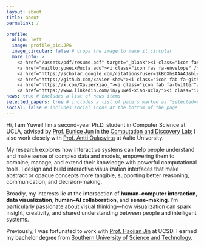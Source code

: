 ```yaml
---
layout: about
title: about
permalink: /

profile:
  align: left
  image: profile_pic.JPG
  image_circular: false # crops the image to make it circular
  more_info: >
    <a href="/assets/pdf/resume.pdf" target="_blank"><i class="icon fas fa-file-pdf" /></a>
    <a href="mailto:yuweix@ucla.edu"><i class="icon fas fa-envelope" /></a>
    <a href="https://scholar.google.com/citations?user=1kBOXhsAAAAJ&hl=en"><i class="icon fab fa-google-scholar"/></a>
    <a href="https://github.com/xavier-shaw"><i class="icon fab fa-github"/></a>
    <a href="https://x.com/XavierXiao_"><i class="icon fab fa-twitter"/></a>
    <a href="https://www.linkedin.com/in/yuwei-xiao-ucla/"><i class="icon fab fa-linkedin"/></a>
news: true # includes a list of news items
selected_papers: true # includes a list of papers marked as "selected={true}"
social: false # includes social icons at the bottom of the page
---
```


Hi, I am Yuwei! I’m a second-year Ph.D. student in Computer Science at UCLA, advised by [Prof. Eunice Jun](https://eunicemjun.com) in the [Computation and Discovery Lab](https://ucla-cdl.org); I also work closely with [Prof. Antti Oulasvirta](https://users.aalto.fi/~oulasvir/) at Aalto University.

My research explores how interactive systems can help people understand and make sense of complex data and models, empowering them to combine, manage, and extend their knowledge with powerful computational tools. 
I design and build interactive visualization interfaces that make abstract or opaque concepts more tangible, supporting better reasoning, communication, and decision-making.

Broadly, my interests lie at the intersection of **human–computer interaction**, **data visualization**, **human–AI collaboration**, and **sense-making**. I’m particularly passionate about visual thinking—how visualization can spark insight, creativity, and shared understanding between people and intelligent systems.

Previously, I was fortunated to work with [Prof. Haojian Jin](http://shift-3.com) at UCSD. I earned my bachelor degree from [Southern University of Science and Technology](https://www.sustech.edu.cn/en/).